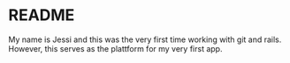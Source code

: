 # README

My name is Jessi and this was the very first time working with git and rails. However, this serves as the plattform for my very first app. 
